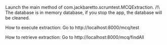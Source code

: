 Launch the main method of com.jackbaretto.scrumtest.MCQExtraction.
/!\ The database is in memory database, if you stop the app, the database will be cleaned.

How to execute extraction:
Go to http://localhost:8000/mcq/test

How to retrieve extraction:
Go to http://localhost:8000/mcq/findAll